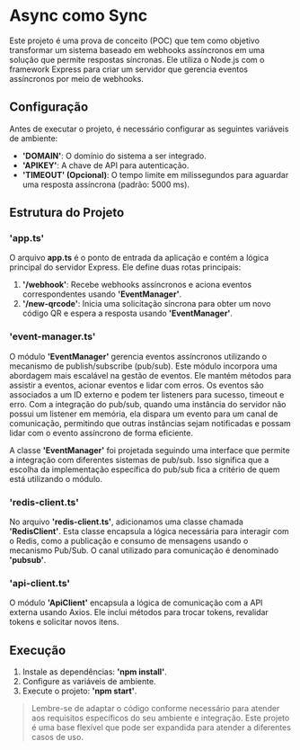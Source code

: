 # Async como Sync

Este projeto é uma prova de conceito (POC) que tem como objetivo transformar um sistema baseado em webhooks assíncronos em uma solução que permite respostas síncronas. Ele utiliza o Node.js com o framework Express para criar um servidor que gerencia eventos assíncronos por meio de webhooks.

## Configuração

Antes de executar o projeto, é necessário configurar as seguintes variáveis de ambiente:

- **'DOMAIN'**: O domínio do sistema a ser integrado.
- **'APIKEY'**: A chave de API para autenticação.
- **'TIMEOUT' (Opcional)**: O tempo limite em milissegundos para aguardar uma resposta assíncrona (padrão: 5000 ms).

## Estrutura do Projeto

### **'app.ts'**

O arquivo **app.ts** é o ponto de entrada da aplicação e contém a lógica principal do servidor Express. Ele define duas rotas principais:

1. **'/webhook'**: Recebe webhooks assíncronos e aciona eventos correspondentes usando **'EventManager'**.
2. **'/new-qrcode'**: Inicia uma solicitação síncrona para obter um novo código QR e espera a resposta usando **'EventManager'**.

### **'event-manager.ts'**

O módulo **'EventManager'** gerencia eventos assíncronos utilizando o mecanismo de publish/subscribe (pub/sub). Este módulo incorpora uma abordagem mais escalável na gestão de eventos. Ele mantém métodos para assistir a eventos, acionar eventos e lidar com erros. Os eventos são associados a um ID externo e podem ter listeners para sucesso, timeout e erro. Com a integração do pub/sub, quando uma instância do servidor não possui um listener em memória, ela dispara um evento para um canal de comunicação, permitindo que outras instâncias sejam notificadas e possam lidar com o evento assíncrono de forma eficiente.

A classe **'EventManager'** foi projetada seguindo uma interface que permite a integração com diferentes sistemas de pub/sub. Isso significa que a escolha da implementação específica do pub/sub fica a critério de quem está utilizando o módulo.

### **'redis-client.ts'**

No arquivo **'redis-client.ts'**, adicionamos uma classe chamada **'RedisClient'**. Esta classe encapsula a lógica necessária para interagir com o Redis, como a publicação e consumo de mensagens usando o mecanismo Pub/Sub. O canal utilizado para comunicação é denominado **'pubsub'**.

### **'api-client.ts'**

O módulo **'ApiClient'** encapsula a lógica de comunicação com a API externa usando Axios. Ele inclui métodos para trocar tokens, revalidar tokens e solicitar novos itens.

## Execução

1. Instale as dependências: **'npm install'**.
2. Configure as variáveis de ambiente.
3. Execute o projeto: **'npm start'**.

> Lembre-se de adaptar o código conforme necessário para atender aos requisitos específicos do seu ambiente e integração. Este projeto é uma base flexível que pode ser expandida para atender a diferentes casos de uso.